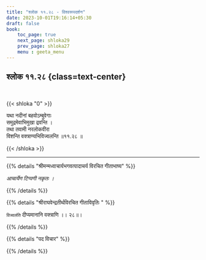 ```yaml
---
title: "श्लोक ११.२८ - विश्वरूपदर्शन"
date: 2023-10-01T19:16:14+05:30
draft: false
book:
    toc_page: true
    next_page: shloka29
    prev_page: shloka27
    menu : geeta_menu
---
```




## श्लोक ११.२८ {class=text-center}

<br/>

{{< shloka  "0"  >}}

यथा नदीनां बहवोऽम्बुवेगाः  
समुद्रमेवाभिमुखा द्रवन्ति ।    
तथा तवामी नरलोकवीरा  
विशन्ति वक्त्राण्यभिविज्वलन्ति ॥११.२८ ॥

{{< /shloka >}}

---


{{% details "श्रीमन्मध्वाचार्यभगवत्पादाचर्य विरचित  गीताभाष्य" %}}

*आचार्येण टिप्पणी नकृतः ।*

{{% /details %}}



{{% details "श्रीराघवेन्द्रतीर्थविरचित गीताविवृतिः " %}}

`विज्वलंति` दीप्यमानानि वक्त्राणि ।। २८॥।


{{% /details %}}



{{% details "पद विचार" %}}


{{% /details %}}
